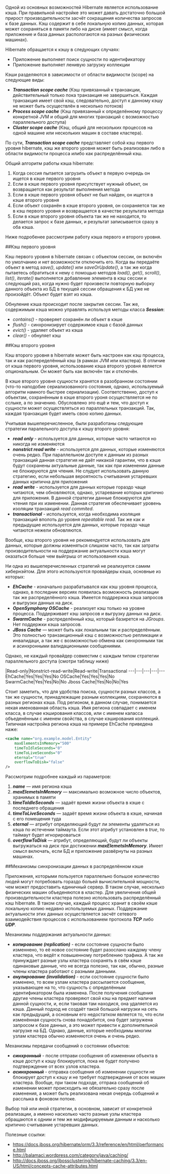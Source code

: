 Одной из основных возможностей Hibernate является использование кэша. При правильной настройке это может давать достаточно большой прирост производительности засчёт сокращения количества запросов к базе данных. Кэш содержит в себе локальную копию данных, которая может сохраняться в памяти либо на диске (имеет смысл, когда приложение и база данных распологаются на разных физических машинах).

Hibernate обращается к кэшу в следующих случаях:

* Приложение выполняет поиск сущности по идентификатору
* Приложение выполняет ленивую загрузку коллекции

Кэши разделяются в зависимости от области видимости (scope) на следующие виды:

* **_Transaction scope cache_** (Кэш привязанный к транзакции, действительный только пока транзакция не завершиться. Каждая транзакция имеет свой кэш, следовательно, доступ к данному кэшу не может быть осуществлён в несколько потоков)
* **_Process scope cache_** (Кэш привязанный к определённому процессу конкретной JVM и общий для многих транзакций с возможностью параллельного доступа)
* **_Cluster scope cache_** (Кэш, общий для нескольких процессов на одной машине или нескольких машин в составе кластера).

По сути, **_Transaction scope cache_** представляет собой кэш первого уровня hibernate, кэш же второго уровня может быть реализован либо в области видимости процесса илибо как распределённый кэш.

Общий алгоритм работы кэша hibernate: 

1. Когда сессия пытается загрузить объект в первую очередь он ищется в кэше первого уровня
2. Если в кэше первого уровня присутствует нужный объект, он возвращается как результат выполнения метода
3. Если в кэше первого уровня объект не был найден, он ищется в кэше второго уровня
4. Если объект сохранён в кэше второго уровня, он сохраняется так же в кэш первого уровня и возвращается в качестве результата метода
5. Если в кэше второго уровня объекта так же не находится, то делается запрос к базе данных, и результат записывается сразу в оба кэша.

Ниже подробенее рассмотрим работу кэша первого и второго уровня.

##Кэш первого уровня

Кэш первого уровня в hibernate связан с объектом сессии, он включён по умолчанию и нет возможности отключить его. Когда вы передаёте объект в метод _save()_, _update()_ или _saveOrUpdate()_, а так же когда пытаетесь обратиться к нему с помощью методов _load()_, _get()_, _scroll()_, _list()_, _iterate()_ выполняется добавление элемента в кэш сессии и следующий раз, когда нужно будет произвести повторную выборку данного объекта из БД в текущей сессии обращения к БД уже не произойдёт. Объект будет взят из кэша.

Обнуление кэша происходит после закрытия сессии. Так же, содержимым кэша можно управлять используя методы класса **_Session_**:

* _contains()_ - проверяет сохранён ли объект в кэше
* _flush()_ - синхронизирует содержимое кэша с базой данных
* _evict()_ - удаляет объект из кэша
* _clear()_ - обнуляет кэш	

##Кэш второго уровня

Кэш второго уровня в hibernate может быть настроен как кэш процесса, так и как распеределённый кэш (в рамках JVM или кластера). В отличие от кэша первого уровня, использование кэша второго уровня является опциональным. Он может быть как включён так и отключён.

В кэше второго уровня сущности хранятся в разобранном состоянии (что-то наподобие сериализованного состояния, однако, используемый алгоритм намного быстрее сериализации). Соответственно, доступ к объектам, сохранённым в кэше второго уроня осуществляется не по сслыке, а по значению. Обусловлено это ещё и тем, что доступ к сущности может осуществляться из параллельных транзакций. Так, каждая транзакция будет иметь свою копию данных.

Учитывая вышеперечисленное, были разработаны следующие стратегии паралельного доступа к кэшу второго уровня:
* **_read only_** - используется для данных, которые часто читаются но никогда не изменяются
* **_nonstrict read write_** - используется для данных, которые изменяются очень редко. При параллельном доступе к данным из разных транзакций данная стратегия не даёт никакой гарантии, что в кэше будут сохранены актуальные данные, так как при изменении данные не блокируются для чтения. Не слудует использовать данную стратегию, если небольшая вероятность считывания устаревших данных критична для приложения
* **_read write_** - используется для данных которые гораздо чаще читаются, чем обновляются, однако, устаревание которых критично для приложения. В данной стратегии данные блокируются для чтения при их изменении. Данная стратегия обеспечивает уровень изоляции транзакций *read commited*.
* **_transactional_** - используется, когда необходима изоляция транзакций вполоть до уровня *repeatable read*. Так же как и предыдущие используется для данных, которые гораздо чаще читаются нежели обновляются.

Вообще, кэш второго уровня не рекомендуется использовать для данных, которые должны изменяться слишком часто, так как затраты производительности на поддержание актуальности кэша могут оказаться больше чем выйгрыш от использования кэша.


Ни одна из вышеперечисленных стратегий не реализуется самим хибернэйтом. Для этого используются провайдеры кэша, основные из которых:

* **_EhCache_** - изначально разрабатывался как кэш уровня процесса, однако, в последник версиях появилась возможность реализации так же распределённого кэша. Имеется поддрержка кэша запросов и выгрузки данных на диск.
* **_OpenSymphony OSCache_** - реализует кэш только на уровне процесса. Поддерживает кэш запросов и выгрузку данных на диск.
* **_SwarmCache_** - распределённый кэш, который базирется на *JGroups*. Нет поддержки кэша запросов.
* **_JBoss Cache_** — может быть как локальным так и распределённым. Это полностью транзакционный кэш с возможностью репликации и инвалидаци, а так же с возможностью обмена как синхронными так и асинхронными валидационными сообщениями.

Однако, не каждый провайдер совместим с каждым типом стратегии параллельного доступа (смотри таблицу ниже)


 |Read-only|Nonstrict-read-write|Read-write|Transactional
---|---|---|---|--- 
EhCache|Yes|Yes|Yes|No
OSCache|Yes|Yes|Yes|No
SwarmCache|Yes|Yes|No|No
Jboss Cache|Yes|No|No|Yes
 
Стоит заметить, что для удобства поиска, сущности разных классов, а так же сущности, принадлежащие разным коллекциям, сохраняются в разных регионах кэша. Под регионом, в данном случае, понимается некая именованная область кэша. Имя региона совпадает с именем класса, в случае кэширования классов, или с именем каласса объеденённым с именем свойства, в случае кэширования коллекций. Типичная настройка региона кэша на примере EhCache приведена наже:

```xml
<cache name="org.example.model.Entity"
	maxElementsInMemory="500" 
	timeToIdleSeconds="0" 
	timeToLiveSeconds="0" 
	eternal="true" 
	overflowToDisk="false" 
/>
```

Рассмотрим подробнее каждый из параметров:

1. **_name_** — имя региона кэша
2. **_maxElemetsInMemory_** — максимально возможное число объектов, хранимых в памяти
3. **_timeToIdleSeconds_** — задаёт время жизни объекта в кэше с последнего обращения
4. **_timeToLiveSeconds_** — задаёт время жизни объекта в кэше, начиная с его помещения туда
5. **_eternal_** — атрибут определяющий будут ли элементы удаляться из кэша по истечении таймаута. Если этот атрибут установлен в _true_, то таймаут будет игнорироваться
6. **_overflowToDisk_** — атрибут, определяющий, будут ли объекты выгружаться на диск при достижении **_maxElemetsInMemory_**. Имеет смысл включать, если БД и приложение развёрнуты на разных машинах.

##Механизмы синхронизации данных в распределённом кэше

Приложения, которыми пользуется параллельно большое количество людей могут потребовать гораздо больей вычислительной мощности, чем может предоставить единичный сервер. В таком случае, несколько физических машин объеденяются в кластер. Для увеличения общей производительности кластера полезно использовать распределённый кэш hibernate. В таком случае, каждый процесс хранит в своём кэше локальную копию недавно используемых данных.  Поддержание актуальности этих данных осуществляется засчёт сетевого взаимодействия процессов с использованием протокола **_TCP_** либо **_UDP_**.

Механизмы поддержания актуальности данных:

* **_копирование (replication)_** - если состояние сущности было изменнено, то её новое состояние будет разослано каждому члену кластера, что ведёт к повышенному потреблению трафика. А так же принуждает разные узлы кластера сохранять в свём кэше одинаковые данные, что не всегда полезно, так как, обычно, разные члены кластера работают с разными данными.
* **_анулирование (invalidation)_** - если состояние сущности было изменено, то всем узлам кластера рассылается сообщение, указывающее на то, что сущность с определённым идентификатором была изменена. После получения сообщения другие члены кластера проверяют свой кэш на предмет наличия данной сущности, и, если таковая там находися, она удаляется из кэша. Данный подход не создаёт такой большой нагрузки на сеть как предыдущий, а основным его недостатком является то, что если изменённая сущность снова понадобится, она будет загружена запросом к базе данных, а это может привести к дополнительной нагрузке на БД.  Однако, данные, которые необходимы многим узлам кластера обычно изменяются очень и очень редко.

Механизмы передачи сообщений о состоянии объектов:

* **_синхронный_** - после отправи сообщения об изменении объекта в кэше доступ к кэшу блокируется, пока не будет получено подтверждение от всех узлов кластера. 
* **_асинхронный_** -  отправка сообщения об изменении сущности не блокирует доступ к кэшу и не требует подтверждения от всех машин кластера. Вообще, при таком подходе, отпрака сообщений об изменении может происходить не обязательно сразу после изменения, а может быть реализована некая очередь собщений и расслыка в фоновом потоке.

Выбор той или иной стратегии, в основном, зависит от конкретной реализации, а именно насколько часто разные узлы кластера обращаются к одним и тем же модифицируемым данным и насколько критично считывание устаревших данных. 

Полезные ссылки:

* https://docs.jboss.org/hibernate/orm/3.3/reference/en/html/performance.html
* http://balamaci.wordpress.com/category/java/caching/
* http://docs.jboss.org/jbossclustering/hibernate-caching/3.3/en-US/html/concepts-cache-attributes.html
